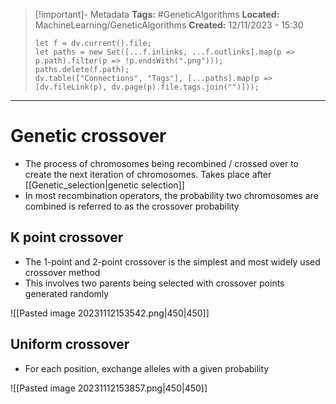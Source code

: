 > [!important]- Metadata
> **Tags:** #GeneticAlgorithms 
> **Located:** MachineLearning/GeneticAlgorithms
> **Created:** 12/11/2023 - 15:30
> ```dataviewjs
> let f = dv.current().file;
> let paths = new Set([...f.inlinks, ...f.outlinks].map(p => p.path).filter(p => !p.endsWith(".png")));
> paths.delete(f.path);
> dv.table(["Connections", "Tags"], [...paths].map(p => [dv.fileLink(p), dv.page(p).file.tags.join("")]));
> ```

___
# Genetic crossover
- The process of chromosomes being recombined / crossed over to create the next iteration of chromosomes. Takes place after [[Genetic_selection|genetic selection]] 
- In most recombination operators, the probability two chromosomes are combined is referred to as the crossover probability 
## K point crossover 
- The 1-point and 2-point crossover is the simplest and most widely used crossover method
- This involves two parents being selected with crossover points generated randomly 

![[Pasted image 20231112153542.png|450|450]]
## Uniform crossover
- For each position, exchange alleles with a given probability 

![[Pasted image 20231112153857.png|450|450]]